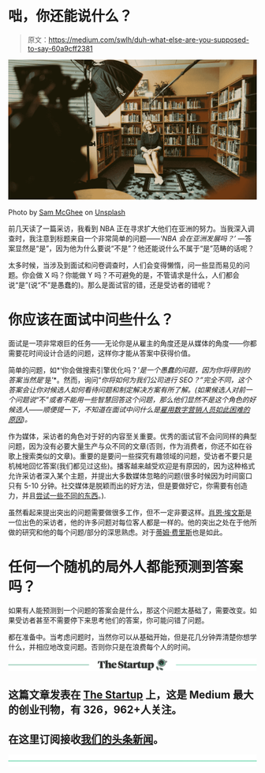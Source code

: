 # 咄，你还能说什么？

> 原文：<https://medium.com/swlh/duh-what-else-are-you-supposed-to-say-60a9cff2381>

![](img/8168ceeed8df2b3ec51953522927b415.png)

Photo by [Sam McGhee](https://unsplash.com/photos/4siwRamtFAk?utm_source=unsplash&utm_medium=referral&utm_content=creditCopyText) on [Unsplash](https://unsplash.com/search/photos/interview?utm_source=unsplash&utm_medium=referral&utm_content=creditCopyText)

前几天读了一篇采访，我看到 NBA 正在寻求扩大他们在亚洲的努力。当我深入调查时，我注意到标题来自一个非常简单的问题——*‘NBA 会在亚洲发展吗？’* —答案显然是“是”，因为他为什么要说“不是”？他还能说什么不属于“是”范畴的话呢？

太多时候，当涉及到面试和问卷调查时，人们会变得懒惰，问一些显而易见的问题。你会做 X 吗？你能做 Y 吗？不可避免的是，不管请求是什么，人们都会说“是”(说“不”是愚蠢的)。那么是面试官的错，还是受访者的错呢？

# 你应该在面试中问些什么？

面试是一项非常艰巨的任务——无论你是从雇主的角度还是从媒体的角度——你都需要花时间设计合适的问题，这样你才能从答案中获得价值。

简单的问题，如*‘你会做搜索引擎优化吗？’*是一个愚蠢的问题，因为你将得到的答案当然是*‘是’*。然而，询问“*你将如何为我们公司进行 SEO？”完全不同，这个答案会让你对候选人如何看待问题和制定解决方案有所了解。(如果候选人对前一个问题说*“不”*或者不能用一些智慧回答这个问题，那么他们显然不是这个角色的好候选人——顺便提一下，不知道在面试中问什么是[雇用数字营销人员如此困难的原因](https://www.fuandg.com/blog/2018/4/29/finding-our-own-niche))。*

作为媒体，采访者的角色对于好的内容至关重要。优秀的面试官不会问同样的典型问题，因为没有必要大量生产与众不同的文章(否则，作为消费者，你还不如在谷歌上搜索类似的文章)。重要的是要问一些探究有趣领域的问题，受访者不要只是机械地回忆答案(我们都见过这些)。播客越来越受欢迎是有原因的，因为这种格式允许采访者深入某个主题，并提出大多数媒体忽略的问题(很多时候因为时间窗口只有 5-10 分钟。社交媒体是脱颖而出的好方法，但是要做好它，你需要有创造力，并且[尝试一些不同的东西](https://www.linkedin.com/feed/update/urn:li:activity:6402734838557872129/)。).

虽然看起来提出突出的问题需要做很多工作，但不一定非要这样。[肖恩·埃文斯](https://www.youtube.com/playlist?list=PLAzrgbu8gEMIIK3r4Se1dOZWSZzUSadfZ)是一位出色的采访者，他的许多问题对每位客人都是一样的。他的突出之处在于他所做的研究和他的每个问题/部分的深思熟虑。对于[蒂姆·费里斯](https://tim.blog/podcast/)也是如此。

# 任何一个随机的局外人都能预测到答案吗？

如果有人能预测到一个问题的答案会是什么，那这个问题太基础了，需要改变。如果受访者甚至不需要停下来思考他们的答案，你可能问错了问题。

都在准备中。当考虑问题时，当然你可以从基础开始，但是花几分钟弄清楚你想学什么，并相应地改变问题。否则你只是在浪费每个人的时间。

[![](img/308a8d84fb9b2fab43d66c117fcc4bb4.png)](https://medium.com/swlh)

## 这篇文章发表在 [The Startup](https://medium.com/swlh) 上，这是 Medium 最大的创业刊物，有 326，962+人关注。

## 在这里订阅接收[我们的头条新闻](http://growthsupply.com/the-startup-newsletter/)。

[![](img/b0164736ea17a63403e660de5dedf91a.png)](https://medium.com/swlh)